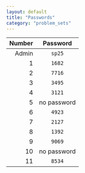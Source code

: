 ```yaml
---
layout: default
title: "Passwords"
category: "problem_sets"
---
```


| Number | Password |
|-------:|:--------:|
|Admin|`sp25`|
|1|`1682`|
|2|`7716`|
|3|`3495`|
|4|`3121`|
|5|no password|
|6|`4923`|
|7|`2127`|
|8|`1392`|
|9|`9069`|
|10|no password|
|11|`8534`|
